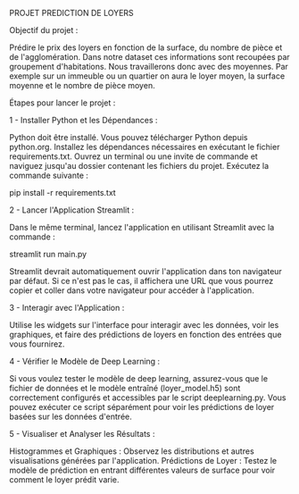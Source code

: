 PROJET PREDICTION DE LOYERS


Objectif du projet :

Prédire le prix des loyers en fonction de la surface, du nombre de pièce et de l'agglomération.
Dans notre dataset ces informations sont recoupées par groupement d'habitations.
Nous travaillerons donc avec des moyennes.
Par exemple sur un immeuble ou un quartier on aura le loyer moyen, la surface moyenne et le nombre de pièce moyen.



Étapes pour lancer le projet :


1 - Installer Python et les Dépendances :

Python doit être installé. Vous pouvez télécharger Python depuis python.org.
Installez les dépendances nécessaires en exécutant le fichier requirements.txt.
Ouvrez un terminal ou une invite de commande et naviguez jusqu'au dossier contenant les fichiers du projet.
Exécutez la commande suivante :

pip install -r requirements.txt


2 - Lancer l'Application Streamlit :

Dans le même terminal, lancez l'application en utilisant Streamlit avec la commande :

streamlit run main.py

Streamlit devrait automatiquement ouvrir l'application dans ton navigateur par défaut.
Si ce n'est pas le cas, il affichera une URL que vous pourrez copier et coller dans votre navigateur pour accéder à l'application.


3 - Interagir avec l'Application :

Utilise les widgets sur l'interface pour interagir avec les données, voir les graphiques, et faire des prédictions de loyers en fonction des entrées que vous fournirez.


4 - Vérifier le Modèle de Deep Learning :

Si vous voulez tester le modèle de deep learning, assurez-vous que le fichier de données et le modèle entraîné (loyer_model.h5) sont correctement configurés et accessibles par le script deeplearning.py. Vous pouvez exécuter ce script séparément pour voir les prédictions de loyer basées sur les données d'entrée.


5 - Visualiser et Analyser les Résultats :

Histogrammes et Graphiques : Observez les distributions et autres visualisations générées par l'application.
Prédictions de Loyer : Testez le modèle de prédiction en entrant différentes valeurs de surface pour voir comment le loyer prédit varie.


